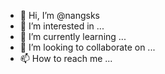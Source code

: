 - 👋 Hi, I’m @nangsks
- 👀 I’m interested in ...
- 🌱 I’m currently learning ...
- 💞️ I’m looking to collaborate on ...
- 📫 How to reach me ...

<!---
nangsks/nangsks is a ✨ special ✨ repository because its `README.md` (this file) appears on your GitHub profile.
You can click the Preview link to take a look at your changes.
--->
